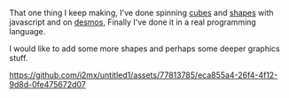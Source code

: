That one thing I keep making, I've done spinning [cubes](https://i2mx.github.io/spin/index.html) and [shapes](https://i2mx.github.io/spin/index2.html) with javascript and on [desmos](https://www.desmos.com/calculator/iij6baqy7p), Finally I've done it in a real programming language.

I would like to add some more shapes and perhaps some deeper graphics stuff.

https://github.com/i2mx/untitled1/assets/77813785/eca855a4-26f4-4f12-9d8d-0fe475672d07
